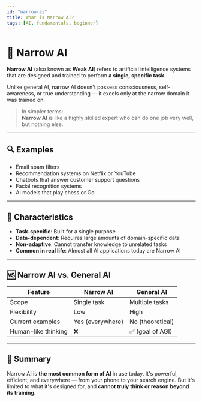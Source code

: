```yaml
---
id: "narrow-ai"
title: What is Narrow AI?
tags: [AI, fundamentals, beginner]
---
```

# 🧠 Narrow AI

**Narrow AI** (also known as **Weak AI**) refers to artificial intelligence systems that are designed and trained to perform **a single, specific task**.

Unlike general AI, narrow AI doesn't possess consciousness, self-awareness, or true understanding — it excels only at the narrow domain it was trained on.

> In simpler terms:  
> **Narrow AI** is like a highly skilled expert who can do one job very well, but nothing else.

---

## 🔍 Examples

- Email spam filters  
- Recommendation systems on Netflix or YouTube  
- Chatbots that answer customer support questions  
- Facial recognition systems  
- AI models that play chess or Go

---

## 🧩 Characteristics

- **Task-specific**: Built for a single purpose  
- **Data-dependent**: Requires large amounts of domain-specific data  
- **Non-adaptive**: Cannot transfer knowledge to unrelated tasks  
- **Common in real life**: Almost all AI applications today are Narrow AI

---

## 🆚 Narrow AI vs. General AI

| Feature             | Narrow AI             | General AI              |
|---------------------|------------------------|--------------------------|
| Scope               | Single task            | Multiple tasks           |
| Flexibility         | Low                    | High                     |
| Current examples    | Yes (everywhere)       | No (theoretical)         |
| Human-like thinking | ❌                     | ✅ (goal of AGI)          |

---

## 📌 Summary

Narrow AI is **the most common form of AI** in use today. It's powerful, efficient, and everywhere — from your phone to your search engine. But it's limited to what it's designed for, and **cannot truly think or reason beyond its training**.

